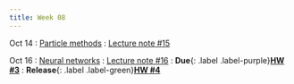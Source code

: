 ```yaml
---
title: Week 08
---
```


Oct 14
: [Particle methods](https://boguoporousmedia.github.io/HWRS504-2025Fall/lecture/)
  : [Lecture note #15](https://boguoporousmedia.github.io/HWRS504-2025Fall/lecture/)

Oct 16
: [Neural networks](https://boguoporousmedia.github.io/HWRS504-2025Fall/lecture/)
  : [Lecture note #16](https://boguoporousmedia.github.io/HWRS504-2025Fall/lecture/)
: **Due**{: .label .label-purple}[**HW #3**](#)
: **Release**{: .label .label-green}[**HW #4**](#)


